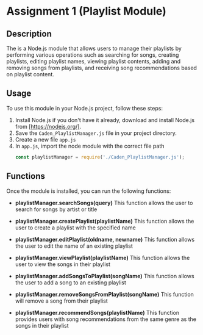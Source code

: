 # Assignment 1 (Playlist Module)

## Description
The is a Node.js module that allows users to manage their playlists by performing various operations such as searching for songs, creating playlists, editing playlist names, viewing playlist contents, adding and removing songs from playlists, and receiving song recommendations based on playlist content.

## Usage

To use this module in your Node.js project, follow these steps:

1. Install Node.js if you don't have it already, download and install Node.js from [https://nodejs.org/].
2. Save the `Caden_PlaylistManager.js` file in your project directory.
3. Create a new file `app.js`
4. In `app.js`, import the node module with the correct file path
    ```js
    const playlistManager = require('./Caden_PlaylistManager.js');
    ```

## Functions
Once the module is installed, you can run the following functions:

+ **playlistManager.searchSongs(query)**
This function allows the user to search for songs by artist or title

+ **playlistManager.createPlaylist(playlistName)**
This function allows the user to create a playlist with the specified name

+ **playlistManager.editPlaylist(oldname, newname)**
This function allows the user to edit the name of an existing playlist

+ **playlistManager.viewPlaylist(playlistName)**
This function allows the user to view the songs in their playlist

+ **playlistManager.addSongsToPlaylist(songName)**
This function allows the user to add a song to an existing playlist

+ **playlistManager.removeSongsFromPlaylist(songName)**
This function will remove a song from their playlist

+ **playlistManager.recommendSongs(playlistName)**
This function provides users with song recommendations from the same genre as the songs in their playlist